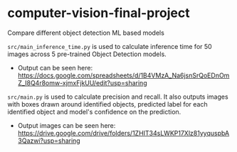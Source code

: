 # computer-vision-final-project

Compare different object detection ML based models

`src/main_inference_time.py` is used to calculate inference time for 50 images across 5 pre-trained Object Detection
models.

* Output can be seen
  here: https://docs.google.com/spreadsheets/d/1B4VMzA_Na6jsnSrQoEDnOmZ_I8Q4r8omw-xjmxFjkUU/edit?usp=sharing

`src/main.py` is used to calculate precision and recall. It also outputs images with boxes drawn around identified
objects, predicted label for each identified object and model's confidence on the prediction.

* Output images can be seen here: https://drive.google.com/drive/folders/1ZHIT34sLWKP17Xlz81yyquspbA3Qazwi?usp=sharing